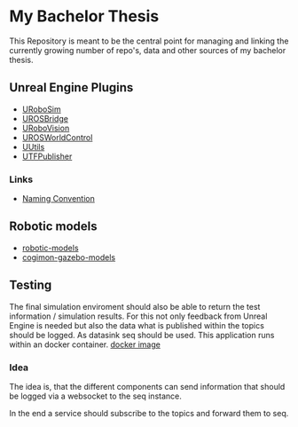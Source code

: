 # My Bachelor Thesis

This Repository is meant to be the central point for managing and linking the currently growing number of repo's, data and other sources of my bachelor thesis.


## Unreal Engine Plugins
- [URoboSim](https://github.com/ManuETR/URoboSim)
- [UROSBridge](https://github.com/ManuETR/UROSBridge)
- [URoboVision](https://github.com/ManuETR/URoboVision)
- [UROSWorldControl](https://github.com/ManuETR/UROSWorldControl)
- [UUtils](https://github.com/ManuETR/UUtils)
- [UTFPublisher](https://github.com/ManuETR/UTFPublisher)

### Links
- [Naming Convention](https://dev.epicgames.com/documentation/en-us/unreal-engine/epic-cplusplus-coding-standard-for-unreal-engine)
## Robotic models
- [robotic-models](https://github.com/ManuETR/robotic-models)
- [cogimon-gazebo-models](https://github.com/corlab/cogimon-gazebo-models/tree/master)


## Testing
The final simulation enviroment should also be able to return the test information / simulation results. For this not only feedback from Unreal Engine is needed but also the data what is published within the topics should be logged.
As datasink seq should be used. This application runs within an docker container.
[docker image](https://hub.docker.com/r/datalust/seq)

### Idea
The idea is, that the different components can send information that should be logged via a websocket to the seq instance.

In the end a service should subscribe to the topics and forward them to seq.
